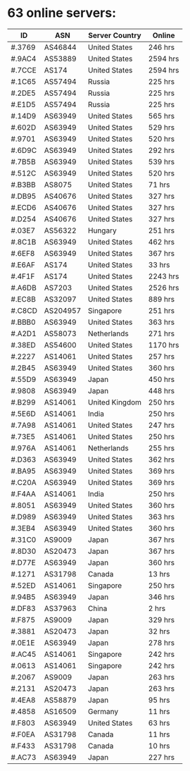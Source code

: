 # 63 online servers:

| ID | ASN | Server Country | Online |
| ------ | ------ | ------ | ------ |
| #.3769 | AS46844 | United States | 246 hrs |
| #.9AC4 | AS53889 | United States | 2594 hrs |
| #.7CCE | AS174 | United States | 2594 hrs |
| #.1C65 | AS57494 | Russia | 225 hrs |
| #.2DE5 | AS57494 | Russia | 225 hrs |
| #.E1D5 | AS57494 | Russia | 225 hrs |
| #.14D9 | AS63949 | United States | 565 hrs |
| #.602D | AS63949 | United States | 529 hrs |
| #.9701 | AS63949 | United States | 520 hrs |
| #.6D9C | AS63949 | United States | 292 hrs |
| #.7B5B | AS63949 | United States | 539 hrs |
| #.512C | AS63949 | United States | 520 hrs |
| #.B3BB | AS8075 | United States | 71 hrs |
| #.DB95 | AS40676 | United States | 327 hrs |
| #.ECD6 | AS40676 | United States | 327 hrs |
| #.D254 | AS40676 | United States | 327 hrs |
| #.03E7 | AS56322 | Hungary | 251 hrs |
| #.8C1B | AS63949 | United States | 462 hrs |
| #.6EF8 | AS63949 | United States | 367 hrs |
| #.E6AF | AS174 | United States | 33 hrs |
| #.4F1F | AS174 | United States | 2243 hrs |
| #.A6DB | AS7203 | United States | 2526 hrs |
| #.EC8B | AS32097 | United States | 889 hrs |
| #.C8CD | AS204957 | Singapore | 251 hrs |
| #.BBB0 | AS63949 | United States | 363 hrs |
| #.A2D1 | AS58073 | Netherlands | 271 hrs |
| #.38ED | AS54600 | United States | 1170 hrs |
| #.2227 | AS14061 | United States | 257 hrs |
| #.2B45 | AS63949 | United States | 360 hrs |
| #.55D9 | AS63949 | Japan | 450 hrs |
| #.9808 | AS63949 | Japan | 448 hrs |
| #.B299 | AS14061 | United Kingdom | 250 hrs |
| #.5E6D | AS14061 | India | 250 hrs |
| #.7A98 | AS14061 | United States | 247 hrs |
| #.73E5 | AS14061 | United States | 250 hrs |
| #.976A | AS14061 | Netherlands | 255 hrs |
| #.D363 | AS63949 | United States | 362 hrs |
| #.BA95 | AS63949 | United States | 369 hrs |
| #.C20A | AS63949 | United States | 369 hrs |
| #.F4AA | AS14061 | India | 250 hrs |
| #.8051 | AS63949 | United States | 360 hrs |
| #.D989 | AS63949 | United States | 363 hrs |
| #.3EB4 | AS63949 | United States | 360 hrs |
| #.31C0 | AS9009 | Japan | 367 hrs |
| #.8D30 | AS20473 | Japan | 367 hrs |
| #.D77E | AS63949 | Japan | 360 hrs |
| #.1271 | AS31798 | Canada | 13 hrs |
| #.52ED | AS14061 | Singapore | 250 hrs |
| #.94B5 | AS63949 | Japan | 346 hrs |
| #.DF83 | AS37963 | China | 2 hrs |
| #.F875 | AS9009 | Japan | 329 hrs |
| #.3881 | AS20473 | Japan | 32 hrs |
| #.0E1E | AS63949 | Japan | 278 hrs |
| #.AC45 | AS14061 | Singapore | 242 hrs |
| #.0613 | AS14061 | Singapore | 242 hrs |
| #.2067 | AS9009 | Japan | 263 hrs |
| #.2131 | AS20473 | Japan | 263 hrs |
| #.4EA8 | AS58879 | Japan | 95 hrs |
| #.4858 | AS16509 | Germany | 11 hrs |
| #.F803 | AS63949 | United States | 63 hrs |
| #.F0EA | AS31798 | Canada | 11 hrs |
| #.F433 | AS31798 | Canada | 10 hrs |
| #.AC73 | AS63949 | Japan | 227 hrs |

